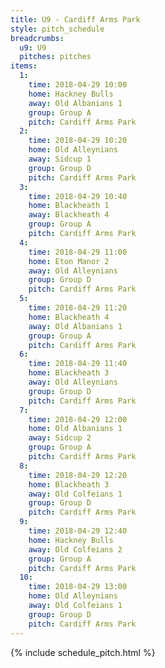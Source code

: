 ```yaml
---
title: U9 - Cardiff Arms Park
style: pitch_schedule
breadcrumbs:
  u9: U9
  pitches: pitches
items:
  1:
    time: 2018-04-29 10:00
    home: Hackney Bulls
    away: Old Albanians 1
    group: Group A
    pitch: Cardiff Arms Park
  2:
    time: 2018-04-29 10:20
    home: Old Alleynians
    away: Sidcup 1
    group: Group D
    pitch: Cardiff Arms Park
  3:
    time: 2018-04-29 10:40
    home: Blackheath 1
    away: Blackheath 4
    group: Group A
    pitch: Cardiff Arms Park
  4:
    time: 2018-04-29 11:00
    home: Eton Manor 2
    away: Old Alleynians
    group: Group D
    pitch: Cardiff Arms Park
  5:
    time: 2018-04-29 11:20
    home: Blackheath 4
    away: Old Albanians 1
    group: Group A
    pitch: Cardiff Arms Park
  6:
    time: 2018-04-29 11:40
    home: Blackheath 3
    away: Old Alleynians
    group: Group D
    pitch: Cardiff Arms Park
  7:
    time: 2018-04-29 12:00
    home: Old Albanians 1
    away: Sidcup 2
    group: Group A
    pitch: Cardiff Arms Park
  8:
    time: 2018-04-29 12:20
    home: Blackheath 3
    away: Old Colfeians 1
    group: Group D
    pitch: Cardiff Arms Park
  9:
    time: 2018-04-29 12:40
    home: Hackney Bulls
    away: Old Colfeians 2
    group: Group A
    pitch: Cardiff Arms Park
  10:
    time: 2018-04-29 13:00
    home: Old Alleynians
    away: Old Colfeians 1
    group: Group D
    pitch: Cardiff Arms Park
---
```


{% include schedule_pitch.html %}

